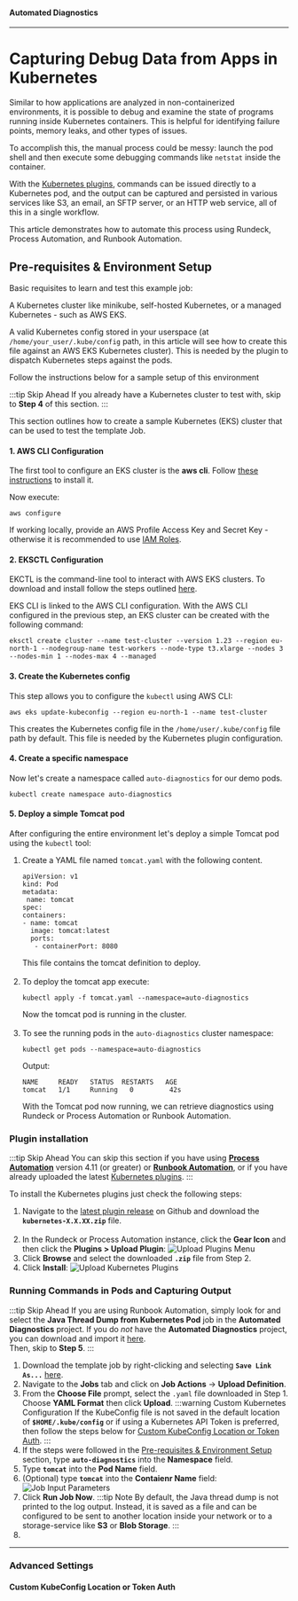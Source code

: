 #### Automated Diagnostics
---

# Capturing Debug Data from Apps in Kubernetes

Similar to how applications are analyzed in non-containerized environments, it is possible to debug and examine the state of programs running inside Kubernetes containers. This is helpful for identifying failure points, memory leaks, and other types of issues.

To accomplish this, the manual process could be messy: launch the pod shell and then execute some debugging commands like `netstat` inside the container.

With the [Kubernetes plugins](/learning/howto/how2kube), commands can be issued directly to a Kubernetes pod, and the output can be captured and persisted in various services like S3, an email, an SFTP server, or an HTTP web service, all of this in a single workflow.

This article demonstrates how to automate this process using Rundeck, Process Automation, and Runbook Automation.

## Pre-requisites & Environment Setup

Basic requisites to learn and test this example job:

A Kubernetes cluster like minikube, self-hosted Kubernetes, or a managed Kubernetes - such as AWS EKS.

A valid Kubernetes config stored in your userspace (at `/home/your_user/.kube/config` path, in this article will see how to create this file against an AWS EKS Kubernetes cluster). This is needed by the plugin to dispatch Kubernetes steps against the pods.

Follow the instructions below for a sample setup of this environment

:::tip Skip Ahead
If you already have a Kubernetes cluster to test with, skip to **Step 4** of this section.
:::

This section outlines how to create a sample Kubernetes (EKS) cluster that can be used to test the template Job.  
#### 1. AWS CLI Configuration

   The first tool to configure an EKS cluster is the **aws cli**. Follow [these instructions](https://docs.aws.amazon.com/cli/latest/userguide/getting-started-install.html) to install it.

   Now execute:

   `aws configure`

   If working locally, provide an AWS Profile Access Key and Secret Key - otherwise it is recommended to use [IAM Roles](/manual/plugins/aws-plugins-overview.html#option-1-ec2-iam-role).

#### 2. EKSCTL Configuration

EKCTL is the command-line tool to interact with AWS EKS clusters. To download and install follow the steps outlined [here](https://docs.aws.amazon.com/eks/latest/userguide/eksctl.html).

EKS CLI is linked to the AWS CLI configuration. With the AWS CLI configured in the previous step, an EKS cluster can be created with the following command:

```
eksctl create cluster --name test-cluster --version 1.23 --region eu-north-1 --nodegroup-name test-workers --node-type t3.xlarge --nodes 3 --nodes-min 1 --nodes-max 4 --managed
```
#### 3. Create the Kubernetes config

This step allows you to configure the `kubectl` using AWS CLI:

```
aws eks update-kubeconfig --region eu-north-1 --name test-cluster
```

This creates the Kubernetes config file in the `/home/user/.kube/config` file path by default. This file is needed by the Kubernetes plugin configuration.

#### 4. Create a specific namespace

Now let's create a namespace called `auto-diagnostics` for our demo pods.
```
kubectl create namespace auto-diagnostics
```

#### 5. Deploy a simple Tomcat pod

After configuring the entire environment let's deploy a simple Tomcat pod using the `kubectl` tool:

1. Create a YAML file named `tomcat.yaml` with the following content. 
   ```
   apiVersion: v1
   kind: Pod
   metadata:
    name: tomcat
   spec:
   containers:
   - name: tomcat
     image: tomcat:latest
     ports:
      - containerPort: 8080
   ```
   This file contains the tomcat definition to deploy.<br><br>
2. To deploy the tomcat app execute:
   ```
   kubectl apply -f tomcat.yaml --namespace=auto-diagnostics
   ```
   Now the tomcat pod is running in the cluster.<br><br>
3. To see the running pods in the `auto-diagnostics` cluster namespace:
   ```
   kubectl get pods --namespace=auto-diagnostics
   ```
   Output:
   ```
   NAME 	READY   STATUS	RESTARTS   AGE
   tomcat   1/1 	Running   0      	42s
   ```
   With the Tomcat pod now running, we can retrieve diagnostics using Rundeck or Process Automation or Runbook Automation.

### Plugin installation

:::tip Skip Ahead
You can skip this section if you have using [**Process Automation**](https://www.pagerduty.com/platform/automation/) version 4.11 (or greater) or [**Runbook Automation**](https://www.pagerduty.com/platform/automation/runbook/), 
or if you have already uploaded the latest [Kubernetes plugins](https://github.com/rundeck-plugins/kubernetes).
:::

To install the Kubernetes plugins just check the following steps:

1. Navigate to the [latest plugin release](https://github.com/rundeck-plugins/kubernetes/releases/latest) on Github and download the **`kubernetes-X.X.XX.zip`** file.<br><br>
2. In the Rundeck or Process Automation instance, click the **Gear Icon** and then click the **Plugins > Upload Plugin**:
   ![Upload Plugins Menu](@assets/img/upload-plugins-menu.png)
3. Click **Browse** and select the downloaded **`.zip`** file from Step 2.
4. Click **Install**:
   ![Upload Kubernetes Plugins](@assets/img/upload-k8s-plugins.png)

### Running Commands in Pods and Capturing Output

:::tip Skip Ahead
If you are using Runbook Automation, simply look for and select the **Java Thread Dump from Kubernetes Pod** job in the **Automated Diagnostics**
project. If you do _not_ have the **Automated Diagnostics** project, you can download and import it [here](https://github.com/rundeckpro/automated-diagnostics-project/releases/latest). 
<br>Then, skip to **Step 5**.
:::

1. Download the template job by right-clicking and selecting **`Save Link As...`** [here](https://raw.githubusercontent.com/rundeck/welcome-project-community/main/runbooks/yaml/Solutions/Java_Thread_Dump_Kubernetes_Pod.yaml).
2. Navigate to the **Jobs** tab and click on **Job Actions** -> **Upload Definition**.
3. From the **Choose File** prompt, select the `.yaml` file downloaded in Step 1.
Choose **YAML Format** then click **Upload**.
   :::warning Custom Kubernetes Configuration 
   If the KubeConfig file is not saved in the default location of **`$HOME/.kube/config`** or if using a Kubernetes API Token is preferred, then follow the steps below for [Custom KubeConfig Location or Token Auth](#custom-kubeconfig-location-or-token-auth).
   :::
4. If the steps were followed in the [Pre-requisites & Environment Setup](#pre-requisites-environment-setup) section, type **`auto-diagnostics`** into the **Namespace** field.
5. Type **`tomcat`** into the **Pod Name** field.
6. (Optional) type **`tomcat`** into the **Contaienr Name** field:
![Job Input Parameters](@assets/img/oss-k8s-java-job-invoke-screen.png)
7. Click **Run Job Now**.
   :::tip Note
   By default, the Java thread dump is not printed to the log output. Instead, it is saved as a file and can be 
   configured to be sent to another location inside your network or to a storage-service like **S3** or **Blob Storage**.
   :::
8. 

---
### Advanced Settings

#### Custom KubeConfig Location or Token Auth

